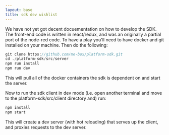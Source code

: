 ```yaml
---
layout: base
title: sdk dev wishlist
---
```


We have not yet got decent docuementation on how to develop the SDK.   The front-end code is written in react/redux, and was an originally a partial port of the node-red code.  To have a play you'll need to have docker and git installed on your machine.  Then do the following:

```javascript
git clone https://github.com/me-box/platform-sdk.git
cd ./platform-sdk/src/server
npm run install
npm run dev
```

This will pull all of the docker containers the sdk is dependent on and start the server.

Now to run the sdk client in dev mode (i.e. open another terminal and move to the platform-sdk/src/client directory and) run:

```javascript
npm install
npm start
```

This will create a dev server (with hot reloading) that serves up the client, and proxies requests to the dev server.
